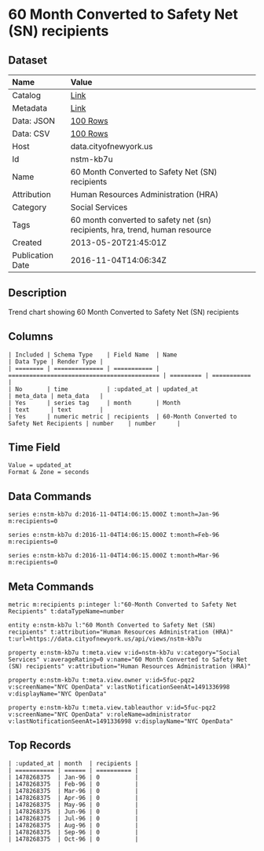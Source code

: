 # 60 Month Converted to Safety Net (SN) recipients

## Dataset

| Name | Value |
| :--- | :---- |
| Catalog | [Link](https://catalog.data.gov/dataset/60-month-converted-to-safety-net-sn-recipients-1e4f4) |
| Metadata | [Link](https://data.cityofnewyork.us/api/views/nstm-kb7u) |
| Data: JSON | [100 Rows](https://data.cityofnewyork.us/api/views/nstm-kb7u/rows.json?max_rows=100) |
| Data: CSV | [100 Rows](https://data.cityofnewyork.us/api/views/nstm-kb7u/rows.csv?max_rows=100) |
| Host | data.cityofnewyork.us |
| Id | nstm-kb7u |
| Name | 60 Month Converted to Safety Net (SN) recipients |
| Attribution | Human Resources Administration (HRA) |
| Category | Social Services |
| Tags | 60 month converted to safety net (sn) recipients, hra, trend, human resource |
| Created | 2013-05-20T21:45:01Z |
| Publication Date | 2016-11-04T14:06:34Z |

## Description

Trend chart showing 60 Month Converted to Safety Net (SN) recipients

## Columns

```ls
| Included | Schema Type    | Field Name  | Name                                        | Data Type | Render Type |
| ======== | ============== | =========== | =========================================== | ========= | =========== |
| No       | time           | :updated_at | updated_at                                  | meta_data | meta_data   |
| Yes      | series tag     | month       | Month                                       | text      | text        |
| Yes      | numeric metric | recipients  | 60-Month Converted to Safety Net Recipients | number    | number      |
```

## Time Field

```ls
Value = updated_at
Format & Zone = seconds
```

## Data Commands

```ls
series e:nstm-kb7u d:2016-11-04T14:06:15.000Z t:month=Jan-96 m:recipients=0

series e:nstm-kb7u d:2016-11-04T14:06:15.000Z t:month=Feb-96 m:recipients=0

series e:nstm-kb7u d:2016-11-04T14:06:15.000Z t:month=Mar-96 m:recipients=0
```

## Meta Commands

```ls
metric m:recipients p:integer l:"60-Month Converted to Safety Net Recipients" t:dataTypeName=number

entity e:nstm-kb7u l:"60 Month Converted to Safety Net (SN) recipients" t:attribution="Human Resources Administration (HRA)" t:url=https://data.cityofnewyork.us/api/views/nstm-kb7u

property e:nstm-kb7u t:meta.view v:id=nstm-kb7u v:category="Social Services" v:averageRating=0 v:name="60 Month Converted to Safety Net (SN) recipients" v:attribution="Human Resources Administration (HRA)"

property e:nstm-kb7u t:meta.view.owner v:id=5fuc-pqz2 v:screenName="NYC OpenData" v:lastNotificationSeenAt=1491336998 v:displayName="NYC OpenData"

property e:nstm-kb7u t:meta.view.tableauthor v:id=5fuc-pqz2 v:screenName="NYC OpenData" v:roleName=administrator v:lastNotificationSeenAt=1491336998 v:displayName="NYC OpenData"
```

## Top Records

```ls
| :updated_at | month  | recipients | 
| =========== | ====== | ========== | 
| 1478268375  | Jan-96 | 0          | 
| 1478268375  | Feb-96 | 0          | 
| 1478268375  | Mar-96 | 0          | 
| 1478268375  | Apr-96 | 0          | 
| 1478268375  | May-96 | 0          | 
| 1478268375  | Jun-96 | 0          | 
| 1478268375  | Jul-96 | 0          | 
| 1478268375  | Aug-96 | 0          | 
| 1478268375  | Sep-96 | 0          | 
| 1478268375  | Oct-96 | 0          | 
```